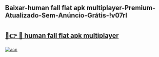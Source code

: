 
## Baixar-human fall flat apk multiplayer-Premium-Atualizado-Sem-Anúncio-Grátis-!v07rl

# <h2><a href="https://andorid.site?title=human_fall_flat_apk_multiplayer&ref=27">🔗👉 🔴 human fall flat apk multiplayer</a></h2>

[![acn](https://github.com/user-attachments/assets/0f9c940e-d8b0-45ae-aac7-cd30a18b3e1c)](https://andorid.site?title=human_fall_flat_apk_multiplayer&ref=27)

